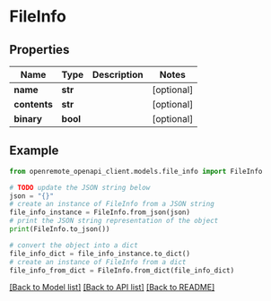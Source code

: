 # FileInfo


## Properties

Name | Type | Description | Notes
------------ | ------------- | ------------- | -------------
**name** | **str** |  | [optional] 
**contents** | **str** |  | [optional] 
**binary** | **bool** |  | [optional] 

## Example

```python
from openremote_openapi_client.models.file_info import FileInfo

# TODO update the JSON string below
json = "{}"
# create an instance of FileInfo from a JSON string
file_info_instance = FileInfo.from_json(json)
# print the JSON string representation of the object
print(FileInfo.to_json())

# convert the object into a dict
file_info_dict = file_info_instance.to_dict()
# create an instance of FileInfo from a dict
file_info_from_dict = FileInfo.from_dict(file_info_dict)
```
[[Back to Model list]](../README.md#documentation-for-models) [[Back to API list]](../README.md#documentation-for-api-endpoints) [[Back to README]](../README.md)



